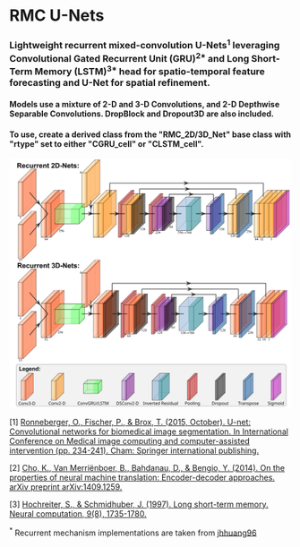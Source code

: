 # RMC U-Nets

### Lightweight recurrent mixed-convolution U-Nets<sup>1</sup> leveraging Convolutional Gated Recurrent Unit (GRU)<sup>2*</sup> and Long Short-Term Memory (LSTM)<sup>3*</sup> head for spatio-temporal feature forecasting and U-Net for spatial refinement.
#### Models use a mixture of 2-D and 3-D Convolutions, and 2-D Depthwise Separable Convolutions. DropBlock and Dropout3D are also included.
#### To use, create a derived class from the "RMC_2D/3D_Net" base class with "rtype" set to either "CGRU_cell" or "CLSTM_cell".

![Neural Networks drawn using PlotNeuralNets](images/plot_nets.png)

\[1\] [Ronneberger, O., Fischer, P., & Brox, T. (2015, October). U-net: Convolutional networks for biomedical image segmentation. In International Conference on Medical image computing and computer-assisted intervention (pp. 234-241). Cham: Springer international publishing.](https://link.springer.com/chapter/10.1007/978-3-319-24574-4_28)

\[2\] [Cho, K., Van Merriënboer, B., Bahdanau, D., & Bengio, Y. (2014). On the properties of neural machine translation: Encoder-decoder approaches. arXiv preprint arXiv:1409.1259.](https://arxiv.org/abs/1409.1259)

\[3\] [Hochreiter, S., & Schmidhuber, J. (1997). Long short-term memory. Neural computation, 9(8), 1735-1780.](https://ieeexplore.ieee.org/abstract/document/6795963)

<sup>*</sup> Recurrent mechanism implementations are taken from [jhhuang96](https://github.com/jhhuang96/ConvLSTM-PyTorch)
